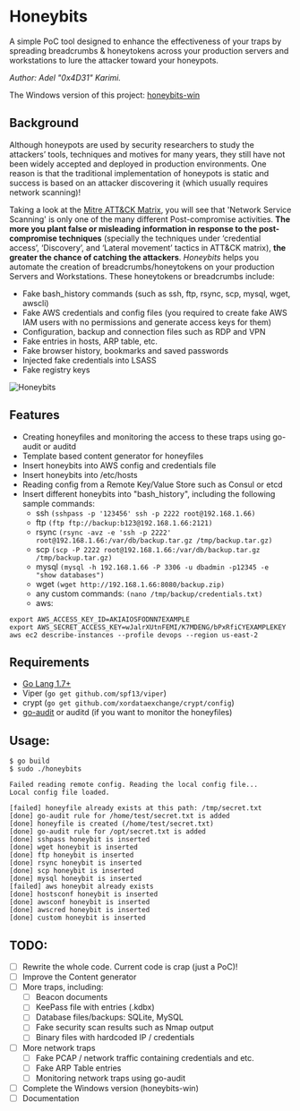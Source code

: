 # Honeybits
A simple PoC tool designed to enhance the effectiveness of your traps by spreading breadcrumbs & honeytokens across your production servers and workstations to lure the attacker toward your honeypots.

_Author: Adel "0x4D31" Karimi._

The Windows version of this project: [honeybits-win](https://github.com/0x4D31/honeybits-win)

## Background

Although honeypots are used by security researchers to study the attackers’ tools, techniques and motives for many years, they still have not been widely accepted and deployed in production environments. One reason is that the traditional implementation of honeypots is static and success is based on an attacker discovering it (which usually requires network scanning)!

Taking a look at the [Mitre ATT&CK Matrix](https://attack.mitre.org/wiki/Main_Page), you will see that 'Network Service Scanning' is only one of the many different Post-compromise activities. **The more you plant false or misleading information in response to the post-compromise techniques** (specially the techniques under ‘credential access’, ‘Discovery’, and ‘Lateral movement’ tactics in ATT&CK matrix), **the greater the chance of catching the attackers**. _Honeybits_ helps you automate the creation of breadcrumbs/honeytokens on your production Servers and Workstations. These honeytokens or breadcrumbs include:
* Fake bash_history commands (such as ssh, ftp, rsync, scp, mysql, wget, awscli)
* Fake AWS credentials and config files (you required to create fake AWS IAM users with no permissions and generate access keys for them)
* Configuration, backup and connection files such as RDP and VPN
* Fake entries in hosts, ARP table, etc.
* Fake browser history, bookmarks and saved passwords
* Injected fake credentials into LSASS
* Fake registry keys

![Honeybits](https://github.com/0x4D31/honeybits/blob/master/docs/honeybits.png)

## Features
* Creating honeyfiles and monitoring the access to these traps using go-audit or auditd 
* Template based content generator for honeyfiles
* Insert honeybits into AWS config and credentials file
* Insert honeybits into /etc/hosts
* Reading config from a Remote Key/Value Store such as Consul or etcd
* Insert different honeybits into "bash_history", including the following sample commands:
  + ssh
```(sshpass -p '123456' ssh -p 2222 root@192.168.1.66)```
  + ftp
```(ftp ftp://backup:b123@192.168.1.66:2121)```
  + rsync
```(rsync -avz -e 'ssh -p 2222' root@192.168.1.66:/var/db/backup.tar.gz /tmp/backup.tar.gz)```
  + scp
```(scp -P 2222 root@192.168.1.66:/var/db/backup.tar.gz /tmp/backup.tar.gz)```
  + mysql
```(mysql -h 192.168.1.66 -P 3306 -u dbadmin -p12345 -e "show databases")```
  + wget
```(wget http://192.168.1.66:8080/backup.zip)```
  + any custom commands:
```(nano /tmp/backup/credentials.txt)```
  + aws:
```
export AWS_ACCESS_KEY_ID=AKIAIOSFODNN7EXAMPLE
export AWS_SECRET_ACCESS_KEY=wJalrXUtnFEMI/K7MDENG/bPxRfiCYEXAMPLEKEY
aws ec2 describe-instances --profile devops --region us-east-2
```

## Requirements
* [Go Lang 1.7+](https://golang.org/dl/)
* Viper (```go get github.com/spf13/viper```)
* crypt (```go get github.com/xordataexchange/crypt/config```)
* [go-audit](https://github.com/slackhq/go-audit) or auditd (if you want to monitor the honeyfiles)

## Usage:
```
$ go build
$ sudo ./honeybits 

Failed reading remote config. Reading the local config file...
Local config file loaded.

[failed] honeyfile already exists at this path: /tmp/secret.txt
[done] go-audit rule for /home/test/secret.txt is added
[done] honeyfile is created (/home/test/secret.txt)
[done] go-audit rule for /opt/secret.txt is added
[done] sshpass honeybit is inserted
[done] wget honeybit is inserted
[done] ftp honeybit is inserted
[done] rsync honeybit is inserted
[done] scp honeybit is inserted
[done] mysql honeybit is inserted
[failed] aws honeybit already exists
[done] hostsconf honeybit is inserted
[done] awsconf honeybit is inserted
[done] awscred honeybit is inserted
[done] custom honeybit is inserted
```

## TODO:
- [ ] Rewrite the whole code. Current code is crap (just a PoC)!
- [ ] Improve the Content generator
- [ ] More traps, including:
  - [ ] Beacon documents
  - [ ] KeePass file with entries (.kdbx)
  - [ ] Database files/backups: SQLite, MySQL
  - [ ] Fake security scan results such as Nmap output
  - [ ] Binary files with hardcoded IP / credentials
- [ ] More network traps
  - [ ] Fake PCAP / network traffic containing credentials and etc.
  - [ ] Fake ARP Table entries
  - [ ] Monitoring network traps using go-audit
- [ ] Complete the Windows version (honeybits-win)
- [ ] Documentation
